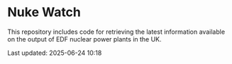 # Nuke Watch

This repository includes code for retrieving the latest information available on the output of EDF nuclear power plants in the UK.

Last updated: 2025-06-24 10:18